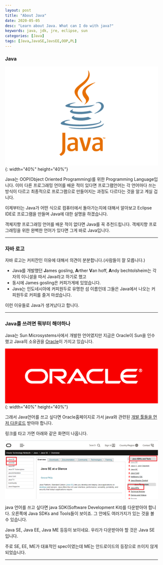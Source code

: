 ```yaml
---
layout: post
title: "About Java"
date: 2020-05-05
desc: "Learn about Java. What can I do with java?"
keywords: java, jdk, jre, eclipse, sun
categories: [Java]
tags: [Java,JavaSE,JavsEE,OOP,PL]
---
```


### Java

![javaLogo](/static/assets/img/blog/java/01BasicKnowledge/01_javaLogo.png){: width="40%" height="40%"}

Java는 OOP(Object Oriented Programming)를 위한 Programming Language입니다. 이미 다른 프로그래밍 언어를 배운 적이 있다면 프로그램언어는 각 언어마다 쓰는 방식이 다르고 최종적으로 프로그램으로 만들어지는 과정도 다르다는 것을 알고 계실 겁니다.

이제부터는 Java가 어떤 식으로 컴퓨터에서 돌아가는지에 대해서 알아보고 Eclipse IDE로 프로그램을 만들며 Java에 대한 설명을 하겠습니다. 

객체지향 프로그래밍 언어를 배운 적이 없다면 Java를 꼭 추천드립니다. 객체지향 프로그래밍을 위한 완벽한 언어가 있다면 그게 바로 Java입니다. 

---

### 자바 로고
자바 로고는 커피잔인 이유에 대해서 의견이 분분합니다.(사람들이 잘 모릅니다.) 
* Java를 개발했던 **J**ames gosling, **A**rther **V**an hoff, **A**ndy bechtolsheim는 각자의 이니셜을 따서 Java라고 하기로 했고
* 동시에 James gosling은 커피가게에 있었습니다.
* Java는 인도네시아에 커피원두로 유명한 섬 이름인데 그들은 Java에서 나오는 커피원두로 커피를 즐겨 마셨습니다.

 이런 이유들로 Java가 생겨났다고 합니다. 

---

### Java를 쓰려면 뭐부터 해야하나

Java는 Sun Microsystems사에서 개발한 언어였지만 지금은 Oracle이 Sun을 인수했고 Java의 소유권을 [Oracle](https://www.oracle.com/java/)이 가지고 있습니다.

![Oracle](/static/assets/img/blog/java/01BasicKnowledge/02_oracle.png){: width="40%" height="40%"}


그래서 Java언어를 쓰고 싶다면 Oracle홈페이지로 가서 java와 관련된 [개발 툴들을 먼저 다운로드](https://www.oracle.com/technetwork/java/javase/overview/index.html) 받아야 합니다. 

링크를 타고 가면 아래와 같은 화면이 나옵니다. 

![javase_ee](/static/assets/img/blog/java/01BasicKnowledge/03_javase_ee.png)

java 언어를 쓰고 싶다면 java SDK(Software Development Kit)를 다운받아야 합니다. 오른쪽에 Java SDKs and Tools들이 보이죠. 그 안에도 여러가지가 있는 것을 볼 수 있습니다. 

Java SE, Java EE, Java ME 등등이 보이네요. 우리가 다운받아야 할 것은 Java SE입니다. 

주로 SE, EE, ME가 대표적인 spec이였는데 ME는 안드로이드의 등장으로 쓰이지 않게 되었습니다. 

---